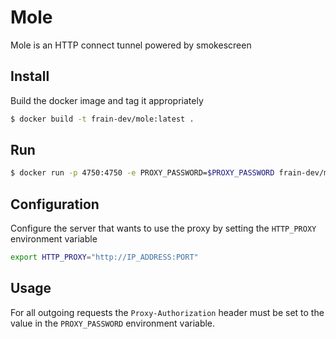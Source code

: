 # Mole

Mole is an HTTP connect tunnel powered by smokescreen

## Install

Build the docker image and tag it appropriately

```bash
$ docker build -t frain-dev/mole:latest .
```

## Run

```bash
$ docker run -p 4750:4750 -e PROXY_PASSWORD=$PROXY_PASSWORD frain-dev/mole:latest
```

## Configuration

Configure the server that wants to use the proxy by setting the `HTTP_PROXY` environment variable

```bash
export HTTP_PROXY="http://IP_ADDRESS:PORT"
```

## Usage

For all outgoing requests the `Proxy-Authorization` header must be set to the value in the `PROXY_PASSWORD` environment variable.
